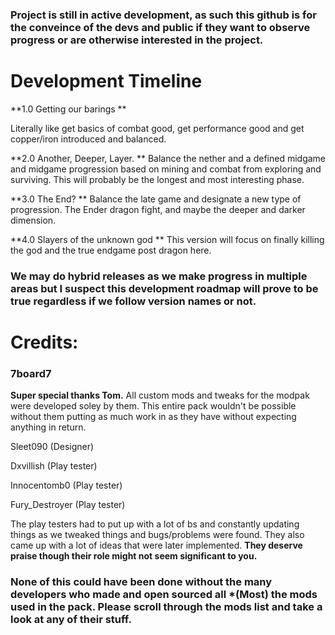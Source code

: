 ### Project is still in active development, as such this github is for the conveince of the devs and public if they want to observe progress or are otherwise interested in the project.

# Development Timeline
 **1.0 Getting our barings **

  Literally like get basics of combat good, get performance good and get copper/iron introduced and balanced.

 **2.0 Another, Deeper, Layer. **
 Balance the nether and a defined midgame and midgame progression based on mining and combat from exploring and surviving. This will probably be the longest and most interesting phase.

 **3.0 The End? **
 Balance the late game and designate a new type of progression.
  The Ender dragon fight, and maybe the deeper and darker dimension. 

 **4.0 Slayers of the unknown god **
  This version will focus on finally killing the god and the true endgame post dragon here. 

 ### We may do hybrid releases as we make progress in multiple areas but I suspect this development roadmap will prove to be true regardless if we follow version names or not.

# Credits:
### **7board7** 
**Super special thanks Tom.** All custom mods and tweaks for the modpak were developed soley by them. This entire pack wouldn't be possible without them putting as much work in as they have without expecting anything in return.  

Sleet090 (Designer)  

Dxvillish (Play tester)  

Innocentomb0 (Play tester)  

Fury_Destroyer (Play tester)  

The play testers had to put up with a lot of bs and constantly updating things as we tweaked things and bugs/problems were found.
They also came up with a lot of ideas that were later implemented.
**They deserve praise though their role might not seem significant to you.**

### None of this could have been done without the many developers who made and open sourced all *(Most) the mods used in the pack. Please scroll through the mods list and take a look at any of their stuff. 
